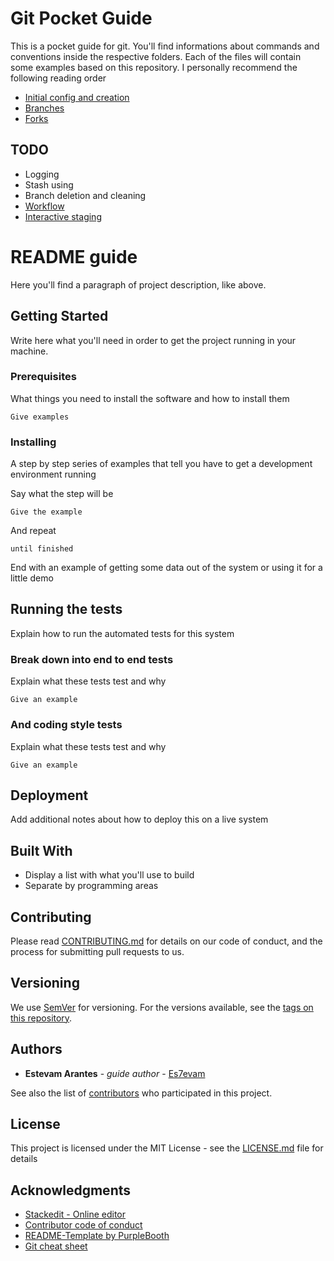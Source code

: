 # Git Pocket Guide
 This is a pocket guide for git. You'll find informations about commands and conventions inside the respective folders. Each of the files will contain some examples based on this repository.
 I personally recommend the following reading order
 - [Initial config and creation](https://github.com/Es7evam/Git-pocket-guide/tree/master/initial%20config%20and%20creation)
 - [Branches](https://github.com/Es7evam/Git-pocket-guide/tree/master/branches)
 - [Forks](https://github.com/Es7evam/Git-pocket-guide/tree/master/forks)

## TODO
 - Logging
 - Stash using
 - Branch deletion and cleaning
 - [Workflow](https://www.atlassian.com/git/tutorials/comparing-workflows)
 - [Interactive staging](https://git-scm.com/book/en/v2/Git-Tools-Interactive-Staging)
 
# README guide
Here you'll find a paragraph of project description, like above.

## Getting Started

Write here what you'll need in order to get the project running in your machine.

### Prerequisites

What things you need to install the software and how to install them

```
Give examples
```

### Installing

A step by step series of examples that tell you have to get a development environment running

Say what the step will be

```
Give the example
```

And repeat

```
until finished
```

End with an example of getting some data out of the system or using it for a little demo

## Running the tests

Explain how to run the automated tests for this system

### Break down into end to end tests

Explain what these tests test and why

```
Give an example
```

### And coding style tests

Explain what these tests test and why

```
Give an example
```

## Deployment

Add additional notes about how to deploy this on a live system

## Built With

* Display a list with what you'll use to build
* Separate by programming areas

## Contributing

Please read [CONTRIBUTING.md](https://www.contributor-covenant.org/version/1/4/code-of-conduct.html) for details on our code of conduct, and the process for submitting pull requests to us.

## Versioning

We use [SemVer](http://semver.org/) for versioning. For the versions available, see the [tags on this repository](https://github.com/Es7evam/Git-pocket-guide/tags). 

## Authors

* **Estevam Arantes** - *guide author* - [Es7evam](https://github.com/Es7evam)

See also the list of [contributors](https://github.com/your/project/contributors) who participated in this project.

## License

This project is licensed under the MIT License - see the [LICENSE.md](LICENSE.md) file for details

## Acknowledgments

* [Stackedit - Online editor](https://stackedit.io/)
* [Contributor code of conduct](https://www.contributor-covenant.org/version/1/4/code-of-conduct.html)
* [README-Template by PurpleBooth](https://gist.github.com/PurpleBooth/109311bb0361f32d87a2)
* [Git cheat sheet](https://services.github.com/on-demand/downloads/github-git-cheat-sheet.pdf)